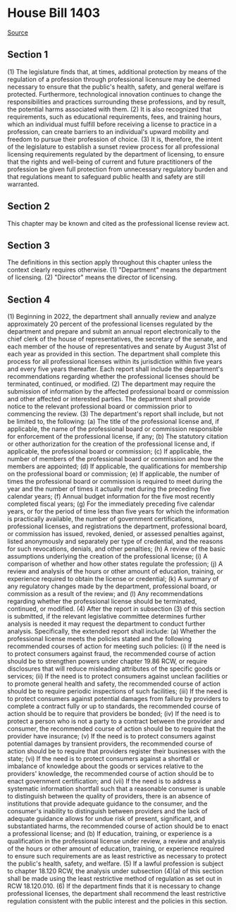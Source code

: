 # House Bill 1403

[Source](http://lawfilesext.leg.wa.gov/biennium/2021-22/Xml/Bills/House%20Bills/1403.xml)
## Section 1
(1) The legislature finds that, at times, additional protection by means of the regulation of a profession through professional licensure may be deemed necessary to ensure that the public's health, safety, and general welfare is protected. Furthermore, technological innovation continues to change the responsibilities and practices surrounding these professions, and by result, the potential harms associated with them.
(2) It is also recognized that requirements, such as educational requirements, fees, and training hours, which an individual must fulfill before receiving a license to practice in a profession, can create barriers to an individual's upward mobility and freedom to pursue their profession of choice.
(3) It is, therefore, the intent of the legislature to establish a sunset review process for all professional licensing requirements regulated by the department of licensing, to ensure that the rights and well-being of current and future practitioners of the profession be given full protection from unnecessary regulatory burden and that regulations meant to safeguard public health and safety are still warranted.

## Section 2
This chapter may be known and cited as the professional license review act.

## Section 3
The definitions in this section apply throughout this chapter unless the context clearly requires otherwise.
(1) "Department" means the department of licensing.
(2) "Director" means the director of licensing.

## Section 4
(1) Beginning in 2022, the department shall annually review and analyze approximately 20 percent of the professional licenses regulated by the department and prepare and submit an annual report electronically to the chief clerk of the house of representatives, the secretary of the senate, and each member of the house of representatives and senate by August 31st of each year as provided in this section. The department shall complete this process for all professional licenses within its jurisdiction within five years and every five years thereafter. Each report shall include the department's recommendations regarding whether the professional licenses should be terminated, continued, or modified.
(2) The department may require the submission of information by the affected professional board or commission and other affected or interested parties. The department shall provide notice to the relevant professional board or commission prior to commencing the review.
(3) The department's report shall include, but not be limited to, the following:
(a) The title of the professional license and, if applicable, the name of the professional board or commission responsible for enforcement of the professional license, if any;
(b) The statutory citation or other authorization for the creation of the professional license and, if applicable, the professional board or commission;
(c) If applicable, the number of members of the professional board or commission and how the members are appointed;
(d) If applicable, the qualifications for membership on the professional board or commission;
(e) If applicable, the number of times the professional board or commission is required to meet during the year and the number of times it actually met during the preceding five calendar years;
(f) Annual budget information for the five most recently completed fiscal years;
(g) For the immediately preceding five calendar years, or for the period of time less than five years for which the information is practically available, the number of government certifications, professional licenses, and registrations the department, professional board, or commission has issued, revoked, denied, or assessed penalties against, listed anonymously and separately per type of credential, and the reasons for such revocations, denials, and other penalties;
(h) A review of the basic assumptions underlying the creation of the professional license;
(i) A comparison of whether and how other states regulate the profession;
(j) A review and analysis of the hours or other amount of education, training, or experience required to obtain the license or credential;
(k) A summary of any regulatory changes made by the department, professional board, or commission as a result of the review; and
(l) Any recommendations regarding whether the professional license should be terminated, continued, or modified.
(4) After the report in subsection (3) of this section is submitted, if the relevant legislative committee determines further analysis is needed it may request the department to conduct further analysis. Specifically, the extended report shall include:
(a) Whether the professional license meets the policies stated and the following recommended courses of action for meeting such policies:
(i) If the need is to protect consumers against fraud, the recommended course of action should be to strengthen powers under chapter 19.86 RCW, or require disclosures that will reduce misleading attributes of the specific goods or services;
(ii) If the need is to protect consumers against unclean facilities or to promote general health and safety, the recommended course of action should be to require periodic inspections of such facilities;
(iii) If the need is to protect consumers against potential damages from failure by providers to complete a contract fully or up to standards, the recommended course of action should be to require that providers be bonded;
(iv) If the need is to protect a person who is not a party to a contract between the provider and consumer, the recommended course of action should be to require that the provider have insurance;
(v) If the need is to protect consumers against potential damages by transient providers, the recommended course of action should be to require that providers register their businesses with the state;
(vi) If the need is to protect consumers against a shortfall or imbalance of knowledge about the goods or services relative to the providers' knowledge, the recommended course of action should be to enact government certification; and
(vii) If the need is to address a systematic information shortfall such that a reasonable consumer is unable to distinguish between the quality of providers, there is an absence of institutions that provide adequate guidance to the consumer, and the consumer's inability to distinguish between providers and the lack of adequate guidance allows for undue risk of present, significant, and substantiated harms, the recommended course of action should be to enact a professional license; and
(b) If education, training, or experience is a qualification in the professional license under review, a review and analysis of the hours or other amount of education, training, or experience required to ensure such requirements are as least restrictive as necessary to protect the public's health, safety, and welfare.
(5) If a lawful profession is subject to chapter 18.120 RCW, the analysis under subsection (4)(a) of this section shall be made using the least restrictive method of regulation as set out in RCW 18.120.010.
(6) If the department finds that it is necessary to change professional licenses, the department shall recommend the least restrictive regulation consistent with the public interest and the policies in this section.
